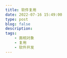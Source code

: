 ```yaml
---
title: 软件复用
date: 2022-07-16 15:49:00
type: post
blog: false
description: 
tags:
    - 面相对象
    - 复用
    - 软件开发
---
```


